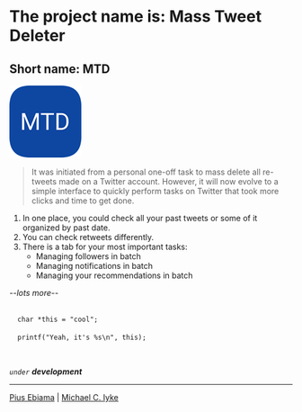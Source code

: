 # The project name is: Mass Tweet Deleter

## Short name: MTD

![Logo](img/icons/icon128.png)

> It was initiated from a personal one-off task to mass delete all re-tweets made on a Twitter account. However, it will now evolve to a simple interface to quickly perform tasks on Twitter that took more clicks and time to get done.

1. In one place, you could check all your past tweets or some of it organized by past date.
2. You can check retweets differently.
3. There is a tab for your most important tasks:
    * Managing followers in batch
    * Managing notifications in batch
    * Managing your recommendations in batch

*--lots more--*<br/>

```

  char *this = "cool";

  printf("Yeah, it's %s\n", this);

```

<br>

*`under` **development***

---

[Pius Ebiama](https://#) | [Michael C. Iyke](https://#)
